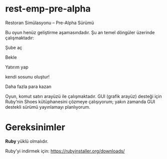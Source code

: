# rest-emp-pre-alpha
Restoran Simülasyonu – Pre-Alpha Sürümü

Bu oyun henüz geliştirme aşamasındadır. Şu an temel döngüler üzerinde çalışmaktadır:

Şube aç

Bekle

Yatırım yap

kendi sosunu oluştur!

Daha fazla para kazan

Oyun, komut satırı arayüzü ile çalışmaktadır. GUI (grafik arayüz) desteği için Ruby’nin Shoes kütüphanesini çözmeye çalışıyorum; yakın zamanda GUI destekli sürümü yayınlamayı planlıyorum.

# Gereksinimler

**Ruby** yüklü olmalıdır.

Ruby’yi indirmek için: https://rubyinstaller.org/downloads/
